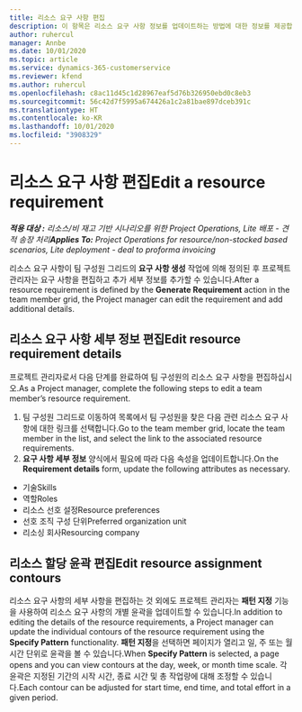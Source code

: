 ```yaml
---
title: 리소스 요구 사항 편집
description: 이 항목은 리소스 요구 사항 정보를 업데이트하는 방법에 대한 정보를 제공합니다.
author: ruhercul
manager: Annbe
ms.date: 10/01/2020
ms.topic: article
ms.service: dynamics-365-customerservice
ms.reviewer: kfend
ms.author: ruhercul
ms.openlocfilehash: c8ac11d45c1d28967eaf5d76b326950ebd0c8eb3
ms.sourcegitcommit: 56c42d7f5995a674426a1c2a81bae897dceb391c
ms.translationtype: HT
ms.contentlocale: ko-KR
ms.lasthandoff: 10/01/2020
ms.locfileid: "3908329"
---
```

# <a name="edit-a-resource-requirement"></a><span data-ttu-id="de89b-103">리소스 요구 사항 편집</span><span class="sxs-lookup"><span data-stu-id="de89b-103">Edit a resource requirement</span></span>

<span data-ttu-id="de89b-104">_**적용 대상 :** 리소스/비 재고 기반 시나리오를 위한 Project Operations, Lite 배포 - 견적 송장 처리_</span><span class="sxs-lookup"><span data-stu-id="de89b-104">_**Applies To:** Project Operations for resource/non-stocked based scenarios, Lite deployment - deal to proforma invoicing_</span></span>

<span data-ttu-id="de89b-105">리소스 요구 사항이 팀 구성원 그리드의 **요구 사항 생성** 작업에 의해 정의된 후 프로젝트 관리자는 요구 사항을 편집하고 추가 세부 정보를 추가할 수 있습니다.</span><span class="sxs-lookup"><span data-stu-id="de89b-105">After a resource requirement is defined by the **Generate Requirement** action in the team member grid, the Project manager can edit the requirement and add additional details.</span></span>

## <a name="edit-resource-requirement-details"></a><span data-ttu-id="de89b-106">리소스 요구 사항 세부 정보 편집</span><span class="sxs-lookup"><span data-stu-id="de89b-106">Edit resource requirement details</span></span>

<span data-ttu-id="de89b-107">프로젝트 관리자로서 다음 단계를 완료하여 팀 구성원의 리소스 요구 사항을 편집하십시오.</span><span class="sxs-lookup"><span data-stu-id="de89b-107">As a Project manager, complete the following steps to edit a team member’s resource requirement.</span></span>

1. <span data-ttu-id="de89b-108">팀 구성원 그리드로 이동하여 목록에서 팀 구성원을 찾은 다음 관련 리소스 요구 사항에 대한 링크를 선택합니다.</span><span class="sxs-lookup"><span data-stu-id="de89b-108">Go to the team member grid, locate the team member in the list, and select the link to the associated resource requirements.</span></span>
2. <span data-ttu-id="de89b-109">**요구 사항 세부 정보** 양식에서 필요에 따라 다음 속성을 업데이트합니다.</span><span class="sxs-lookup"><span data-stu-id="de89b-109">On the **Requirement details** form, update the following attributes as necessary.</span></span>

- <span data-ttu-id="de89b-110">기술</span><span class="sxs-lookup"><span data-stu-id="de89b-110">Skills</span></span>
- <span data-ttu-id="de89b-111">역할</span><span class="sxs-lookup"><span data-stu-id="de89b-111">Roles</span></span>
- <span data-ttu-id="de89b-112">리소스 선호 설정</span><span class="sxs-lookup"><span data-stu-id="de89b-112">Resource preferences</span></span>
- <span data-ttu-id="de89b-113">선호 조직 구성 단위</span><span class="sxs-lookup"><span data-stu-id="de89b-113">Preferred organization unit</span></span>
- <span data-ttu-id="de89b-114">리소싱 회사</span><span class="sxs-lookup"><span data-stu-id="de89b-114">Resourcing company</span></span>

## <a name="edit-resource-assignment-contours"></a><span data-ttu-id="de89b-115">리소스 할당 윤곽 편집</span><span class="sxs-lookup"><span data-stu-id="de89b-115">Edit resource assignment contours</span></span>

<span data-ttu-id="de89b-116">리소스 요구 사항의 세부 사항을 편집하는 것 외에도 프로젝트 관리자는 **패턴 지정** 기능을 사용하여 리소스 요구 사항의 개별 윤곽을 업데이트할 수 있습니다.</span><span class="sxs-lookup"><span data-stu-id="de89b-116">In addition to editing the details of the resource requirements, a Project manager can update the individual contours of the resource requirement using the **Specify Pattern** functionality.</span></span> <span data-ttu-id="de89b-117">**패턴 지정**을 선택하면 페이지가 열리고 일, 주 또는 월 시간 단위로 윤곽을 볼 수 있습니다.</span><span class="sxs-lookup"><span data-stu-id="de89b-117">When **Specify Pattern** is selected, a page opens and you can view contours at the day, week, or month time scale.</span></span> <span data-ttu-id="de89b-118">각 윤곽은 지정된 기간의 시작 시간, 종료 시간 및 총 작업량에 대해 조정할 수 있습니다.</span><span class="sxs-lookup"><span data-stu-id="de89b-118">Each contour can be adjusted for start time, end time, and total effort in a given period.</span></span>